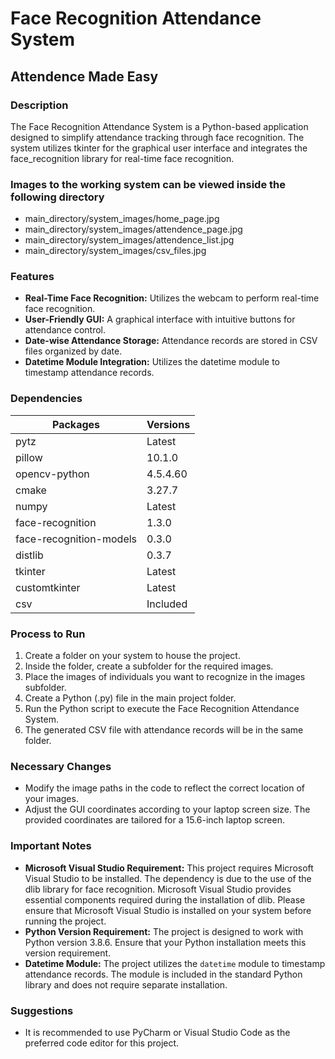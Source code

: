 # Face Recognition Attendance System

## Attendence Made Easy

### Description
The Face Recognition Attendance System is a Python-based application designed to simplify attendance tracking through face recognition. The system utilizes tkinter for the graphical user interface and integrates the face_recognition library for real-time face recognition.

### Images to the working system can be viewed inside the following directory
- main_directory/system_images/home_page.jpg
- main_directory/system_images/attendence_page.jpg
- main_directory/system_images/attendence_list.jpg
- main_directory/system_images/csv_files.jpg

### Features
- **Real-Time Face Recognition:** Utilizes the webcam to perform real-time face recognition.
- **User-Friendly GUI:** A graphical interface with intuitive buttons for attendance control.
- **Date-wise Attendance Storage:** Attendance records are stored in CSV files organized by date.
- **Datetime Module Integration:** Utilizes the datetime module to timestamp attendance records.

### Dependencies
| Packages                       | Versions        |
| ------------------------------ | --------------- |
| pytz                           | Latest          |
| pillow                         | 10.1.0          |
| opencv-python                  | 4.5.4.60        |
| cmake                          | 3.27.7          |
| numpy                          | Latest          |
| face-recognition               | 1.3.0           |
| face-recognition-models        | 0.3.0           |
| distlib                        | 0.3.7           |
| tkinter                        | Latest          |
| customtkinter                  | Latest          |
| csv                            | Included        |

### Process to Run
1. Create a folder on your system to house the project.
2. Inside the folder, create a subfolder for the required images.
3. Place the images of individuals you want to recognize in the images subfolder.
4. Create a Python (.py) file in the main project folder.
5. Run the Python script to execute the Face Recognition Attendance System.
6. The generated CSV file with attendance records will be in the same folder.

### Necessary Changes
- Modify the image paths in the code to reflect the correct location of your images.
- Adjust the GUI coordinates according to your laptop screen size. The provided coordinates are tailored for a 15.6-inch laptop screen.

### Important Notes
- **Microsoft Visual Studio Requirement:** This project requires Microsoft Visual Studio to be installed. The dependency is due to the use of the dlib library for face recognition. Microsoft Visual Studio provides essential components required during the installation of dlib. Please ensure that Microsoft Visual Studio is installed on your system before running the project.
- **Python Version Requirement:** The project is designed to work with Python version 3.8.6. Ensure that your Python installation meets this version requirement.
- **Datetime Module:** The project utilizes the `datetime` module to timestamp attendance records. The module is included in the standard Python library and does not require separate installation.

### Suggestions
- It is recommended to use PyCharm or Visual Studio Code as the preferred code editor for this project.
